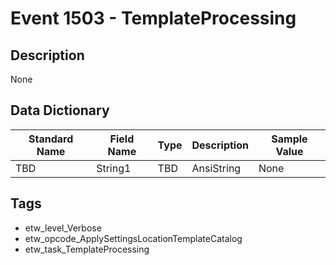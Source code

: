 # Event 1503 - TemplateProcessing

## Description
None

## Data Dictionary
|Standard Name|Field Name|Type|Description|Sample Value|
|---|---|---|---|---|
|TBD|String1|TBD|AnsiString|None|None|

## Tags
* etw_level_Verbose
* etw_opcode_ApplySettingsLocationTemplateCatalog
* etw_task_TemplateProcessing